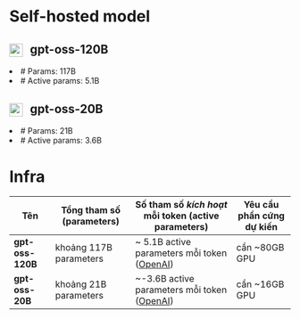 # Self-hosted model

<h2>
  <img src="https://encrypted-tbn0.gstatic.com/images?q=tbn:ANd9GcS_fqRpfkJ-gTspKZPeLmsAFU5x9qAKoDjVag&s" width="24" style="vertical-align:middle; margin-right:8px;">
  gpt-oss-120B
</h2>
<li># Params: 117B</li> 
<li># Active params: 5.1B</li>

<h2>
  <img src="https://encrypted-tbn0.gstatic.com/images?q=tbn:ANd9GcS_fqRpfkJ-gTspKZPeLmsAFU5x9qAKoDjVag&s" width="24" style="vertical-align:middle; margin-right:8px;">
  gpt-oss-20B
</h2>
<li># Params: 21B</li> 
<li># Active params: 3.6B</li>

# Infra

| Tên              | Tổng tham số (parameters)            | Số tham số *kích hoạt* mỗi token (active parameters) | Yêu cầu phần cứng dự kiến|
| ---------------- | ------------------------------------ | ---------------------------------------------------- | ------------------------ |
| **gpt-oss-120B** | khoảng 117B parameters               | ~ 5.1B active parameters mỗi token ([OpenAI][1])     | cần ~80GB GPU            |
| **gpt-oss-20B**  | khoảng 21B parameters                | ~-3.6B active parameters mỗi token ([OpenAI][1])     | cần ~16GB GPU            |

[1]: https://openai.com/blog/introducing-gpt-oss/?utm_source=chatgpt.com "Introducing gpt-oss | OpenAI"
